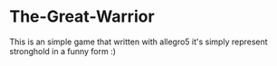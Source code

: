 # The-Great-Warrior
This is an simple game that written with allegro5
it's simply represent stronghold in a funny form :)
